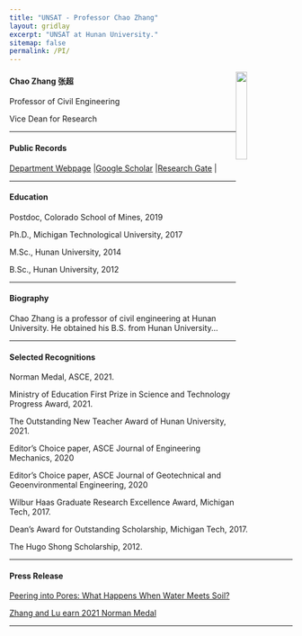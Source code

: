 ```yaml
---
title: "UNSAT - Professor Chao Zhang"
layout: gridlay
excerpt: "UNSAT at Hunan University."
sitemap: false
permalink: /PI/
---
```

<img src="{{ site.url }}{{ site.baseurl }}/images/teampic/ZC.jpg" class="img-responsive" width="20%" style="float: right" />

<h4> Chao Zhang 张超 </h4>
<p> Professor of Civil Engineering </p>
<p> Vice Dean for Research </p>
<hr />

<h4> Public Records </h4>
<p><a href="https://grzy.hnu.edu.cn/site/index/zhangchao">Department Webpage</a> |<a href="https://scholar.google.com/citations?user=stT8_9MAAAAJ&hl=zh-CN">Google Scholar</a> |<a href="https://www.researchgate.net/profile/Chao-Zhang-43">Research Gate</a> |</p>
<hr />


<h4> Education </h4>
<p> Postdoc, Colorado School of Mines, 2019</p>
<p> Ph.D., Michigan Technological University, 2017</p>
<p> M.Sc., Hunan University, 2014</p>
<p> B.Sc., Hunan University, 2012</p>
<hr />

<h4> Biography </h4>
Chao Zhang is a professor of civil engineering at Hunan University. He obtained his B.S. from Hunan University...
<hr />

<h4> Selected Recognitions </h4>
<p>Norman Medal, ASCE, 2021.</p>
<p>Ministry of Education First Prize in Science and Technology Progress Award, 2021.</p>
<p>The Outstanding New Teacher Award of Hunan University, 2021.</p>
<p>Editor’s Choice paper, ASCE Journal of Engineering Mechanics, 2020</p>
<p>Editor’s Choice paper, ASCE Journal of Geotechnical and Geoenvironmental Engineering, 2020</p>
<p>Wilbur Haas Graduate Research Excellence Award, Michigan Tech, 2017.</p>
<p>Dean’s Award for Outstanding Scholarship, Michigan Tech, 2017.</p>
<p>The Hugo Shong Scholarship, 2012.</p>
<hr />

<h4> ​Press Release </h4>
<p><a href="https://eos.org/editors-vox/peering-into-pores-what-happens-when-water-meets-soil"> Peering into Pores: What Happens When Water Meets Soil?</a></p>
<p><a href="https://www.asce.org/publications-and-news/civil-engineering-source/article/2021/07/15/zhang-and-lu-earn-2021-norman-medal"> Zhang and Lu earn 2021 Norman Medal </a> </p>

<hr />




